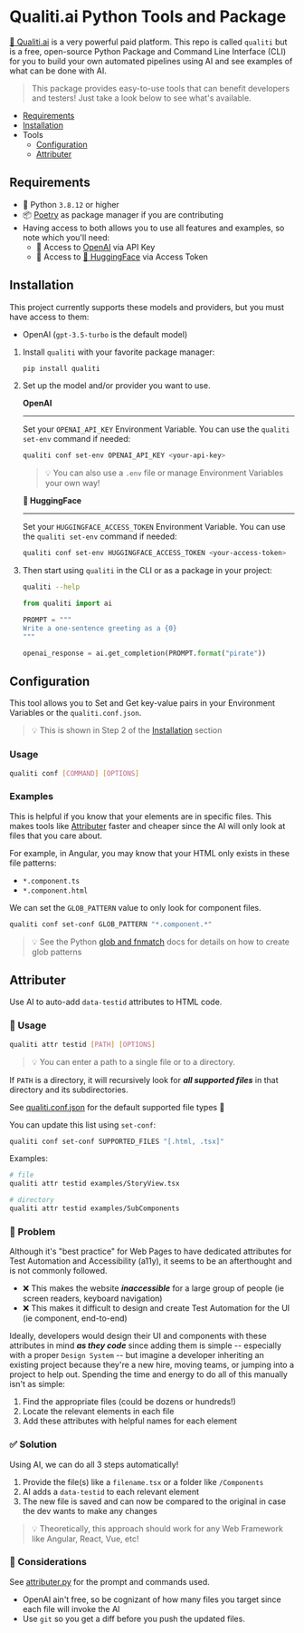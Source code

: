 # Qualiti.ai Python Tools and Package

[🔗 Qualiti.ai](https://qualiti.ai) is a very powerful paid platform. This repo is called `qualiti` but is a free, open-source Python Package and Command Line Interface (CLI) for you to build your own automated pipelines using AI and see examples of what can be done with AI.

> This package provides easy-to-use tools that can benefit developers and testers! Just take a look below to see what's available.

- [Requirements](#requirements)
- [Installation](#installation)
- Tools
  - [Configuration](#configuration)
  - [Attributer](#attributer)

## Requirements

- 🐍 Python `3.8.12` or higher
- 📦 [Poetry](https://python-poetry.org/) as package manager if you are contributing
- Having access to both allows you to use all features and examples, so note which you'll need:
  - 🔑 Access to [OpenAI](https://openai.com) via API Key
  - 🔑 Access to [🤗 HuggingFace](https://huggingface.co) via Access Token

## Installation

This project currently supports these models and providers, but you must have access to them:

- OpenAI (`gpt-3.5-turbo` is the default model)

1. Install `qualiti` with your favorite package manager:

    ```bash
    pip install qualiti
    ```

2. Set up the model and/or provider you want to use.

    **OpenAI**

    ---

    Set your `OPENAI_API_KEY` Environment Variable. You can use the `qualiti set-env` command if needed:

    ```bash
    qualiti conf set-env OPENAI_API_KEY <your-api-key>
    ```

    > 💡 You can also use a `.env` file or manage Environment Variables your own way!

    **🤗 HuggingFace**

    ---

    Set your `HUGGINGFACE_ACCESS_TOKEN` Environment Variable. You can use the `qualiti set-env` command if needed:

    ```bash
    qualiti conf set-env HUGGINGFACE_ACCESS_TOKEN <your-access-token>
    ```

3. Then start using `qualiti` in the CLI or as a package in your project:

    ```bash
    qualiti --help
    ```

    ```python
    from qualiti import ai

    PROMPT = """
    Write a one-sentence greeting as a {0}
    """

    openai_response = ai.get_completion(PROMPT.format("pirate"))
    ```

## Configuration

This tool allows you to Set and Get key-value pairs in your Environment Variables or the `qualiti.conf.json`.

> 💡 This is shown in Step 2 of the [Installation](#installation) section

### Usage

```bash
qualiti conf [COMMAND] [OPTIONS]
```

### Examples

This is helpful if you know that your elements are in specific files. This makes tools like [Attributer](#attributer) faster and cheaper since the AI will only look at files that you care about.

For example, in Angular, you may know that your HTML only exists in these file patterns:

- `*.component.ts`
- `*.component.html`

We can set the `GLOB_PATTERN` value to only look for component files.

```bash
qualiti conf set-conf GLOB_PATTERN "*.component.*"
```

> 💡 See the Python [glob and fnmatch](https://docs.python.org/3/library/fnmatch.html#module-fnmatch) docs for details on how to create glob patterns

## Attributer

Use AI to auto-add `data-testid` attributes to HTML code.

### 🤖 Usage

```bash
qualiti attr testid [PATH] [OPTIONS]
```

> 💡 You can enter a path to a single file or to a directory.

If `PATH` is a directory, it will recursively look for ***all supported files*** in that directory and its subdirectories.

See [qualiti.conf.json](./qualiti/qualiti.conf.json) for the default supported file types 👀

You can update this list using `set-conf`:

```bash
qualiti conf set-conf SUPPORTED_FILES "[.html, .tsx]"
```

Examples:

```bash
# file
qualiti attr testid examples/StoryView.tsx

# directory
qualiti attr testid examples/SubComponents
```

### 🤕 Problem

Although it's "best practice" for Web Pages to have dedicated attributes for Test Automation and Accessibility (a11y), it seems to be an afterthought and is not commonly followed.

- ❌ This makes the website ***inaccessible*** for a large group of people (ie screen readers, keyboard navigation)
- ❌ This makes it difficult to design and create Test Automation for the UI (ie component, end-to-end)

Ideally, developers would design their UI and components with these attributes in mind ***as they code*** since adding them is simple -- especially with a proper `Design System` -- but imagine a developer inheriting an existing project because they're a new hire, moving teams, or jumping into a project to help out. Spending the time and energy to do all of this manually isn't as simple:

1. Find the appropriate files (could be dozens or hundreds!)
2. Locate the relevant elements in each file
3. Add these attributes with helpful names for each element

### ✅ Solution

Using AI, we can do all 3 steps automatically!

1. Provide the file(s) like a `filename.tsx` or a folder like `/Components`
2. AI adds a `data-testid` to each relevant element
3. The new file is saved and can now be compared to the original in case the dev wants to make any changes

> 💡 Theoretically, this approach should work for any Web Framework like Angular, React, Vue, etc!

### 💭 Considerations

See [attributer.py](/qualiti/attributer.py) for the prompt and commands used.

- OpenAI ain't free, so be cognizant of how many files you target since each file will invoke the AI
- Use `git` so you get a diff before you push the updated files.
